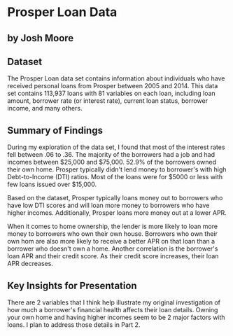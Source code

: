 # Prosper Loan Data
## by Josh Moore

## Dataset

The Prosper Loan data set contains information about individuals who have received personal loans from Prosper between 2005 and 2014. This data set contains 113,937 loans with 81 variables on each loan, including loan amount, borrower rate (or interest rate), current loan status, borrower income, and many others. 

## Summary of Findings

During my exploration of the data set, I found that most of the interest rates fell between .06 to .36. The majority of the borrowers had a job and had incomes between $25,000 and $75,000. 52.9% of the borrowers owned their own home. Prosper typically didn't lend money to borrower's with high Debt-to-Income (DTI) ratios. Most of the loans were for $5000 or less with few loans issued over $15,000.

Based on the dataset, Prosper typically loans money out to borrowers who have low DTI scores and will loan more money to borrowers who have higher incomes. Additionally, Prosper loans more money out at a lower APR.

When it comes to home ownership, the lender is more likely to loan more money to borrowers who own their own house. Borrowers who own their own hom are also more likely to receive a better APR on that loan than a borrower who doesn't own a home. Another correlation is the borrower's loan APR and their credit score. As their credit score increases, their loan APR decreases.

## Key Insights for Presentation

There are 2 variables that I think help illustrate my original investigation of how much a borrower's financial health affects their loan details. Owning your own home and having higher incomes seem to be 2 major factors with loans. I plan to address those details in Part 2.